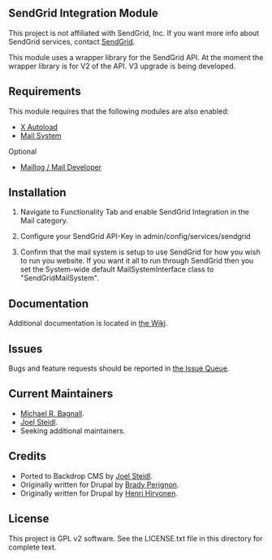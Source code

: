 SendGrid Integration Module
---------------------------

This project is not affiliated with SendGrid, Inc. If you want more info about
SendGrid services, contact [SendGrid](https://sendgrid.com).

This module uses a wrapper library for the SendGrid API. At the moment the
wrapper library is for V2 of the API. V3 upgrade is being developed.

Requirements
------------

This module requires that the following modules are also enabled:

* [X Autoload](https://backdropcms.org/project/xautoload)
* [Mail System](https://backdropcms.org/project/mailsystem)

Optional

 * [Maillog / Mail Developer](https://backdropcms.org/project/maillog)

Installation
------------

1. Navigate to Functionality Tab and enable SendGrid Integration in the Mail category.

2. Configure your SendGrid API-Key in admin/config/services/sendgrid

3. Confirm that the mail system is setup to use SendGrid for how you wish to run
   you website. If you want it all to run through SendGrid then you set the
   System-wide default MailSystemInterface class to "SendGridMailSystem".

Documentation
------------

Additional documentation is located in [the Wiki](https://github.com/backdrop-contrib/sendgrid_integration/wiki/Documentation).

Issues
------

Bugs and feature requests should be reported in [the Issue Queue](https://github.com/backdrop-contrib/sendgrid_integration/issues).

Current Maintainers
-------------------

- [Michael R. Bagnall](https://github.com/ElusiveMind).
- [Joel Steidl](https://github.com/joelsteidl).
- Seeking additional maintainers.

Credits
-------

- Ported to Backdrop CMS by [Joel Steidl](https://github.com/joelsteidl).
- Originally written for Drupal by
  [Brady Perignon](https://www.drupal.org/u/perignon).
- Originally written for Drupal by
  [Henri Hirvonen](https://www.drupal.org/u/exlin).

License
-------

This project is GPL v2 software.
See the LICENSE.txt file in this directory for complete text.
